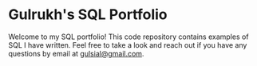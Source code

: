 # Gulrukh's SQL Portfolio

Welcome to my SQL portfolio! This code repository contains examples of SQL I have written. Feel free to take a look and reach out if you have any questions by email at gulsial@gmail.com.
